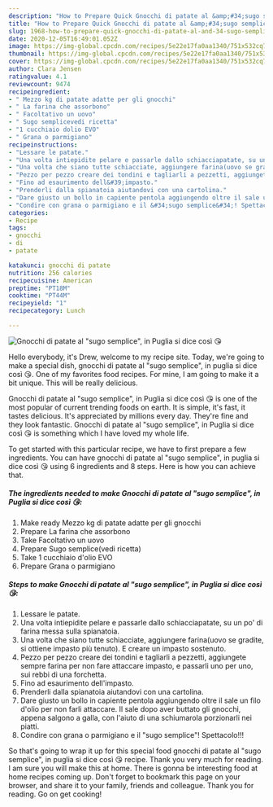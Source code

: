 ```yaml
---
description: "How to Prepare Quick Gnocchi di patate al &amp;#34;sugo semplice&amp;#34;, in Puglia si dice così 😘"
title: "How to Prepare Quick Gnocchi di patate al &amp;#34;sugo semplice&amp;#34;, in Puglia si dice così 😘"
slug: 1968-how-to-prepare-quick-gnocchi-di-patate-al-and-34-sugo-semplice-and-34-in-puglia-si-dice-cosi
date: 2020-12-05T16:49:01.052Z
image: https://img-global.cpcdn.com/recipes/5e22e17fa0aa1340/751x532cq70/gnocchi-di-patate-al-sugo-semplice-in-puglia-si-dice-cosi-😘-recipe-main-photo.jpg
thumbnail: https://img-global.cpcdn.com/recipes/5e22e17fa0aa1340/751x532cq70/gnocchi-di-patate-al-sugo-semplice-in-puglia-si-dice-cosi-😘-recipe-main-photo.jpg
cover: https://img-global.cpcdn.com/recipes/5e22e17fa0aa1340/751x532cq70/gnocchi-di-patate-al-sugo-semplice-in-puglia-si-dice-cosi-😘-recipe-main-photo.jpg
author: Clara Jensen
ratingvalue: 4.1
reviewcount: 9474
recipeingredient:
- " Mezzo kg di patate adatte per gli gnocchi"
- " La farina che assorbono"
- " Facoltativo un uovo"
- " Sugo semplicevedi ricetta"
- "1 cucchiaio dolio EVO"
- " Grana o parmigiano"
recipeinstructions:
- "Lessare le patate."
- "Una volta intiepidite pelare e passarle dallo schiacciapatate, su un po&#39; di farina messa sulla spianatoia."
- "Una volta che siano tutte schiacciate, aggiungere farina(uovo se gradite, si ottiene impasto più tenuto). E creare un impasto sostenuto."
- "Pezzo per pezzo creare dei tondini e tagliarli a pezzetti, aggiungete sempre farina per non fare attaccare impasto, e passarli uno per uno, sui rebbi di una forchetta."
- "Fino ad esaurimento dell&#39;impasto."
- "Prenderli dalla spianatoia aiutandovi con una cartolina."
- "Dare giusto un bollo in capiente pentola aggiungendo oltre il sale un filo d&#39;olio per non farli attaccare. Il sale dopo aver buttato gli gnocchi, appena salgono a galla, con l&#39;aiuto di una schiumarola porzionarli nei piatti."
- "Condire con grana o parmigiano e il &#34;sugo semplice&#34;! Spettacolo!!!"
categories:
- Recipe
tags:
- gnocchi
- di
- patate

katakunci: gnocchi di patate 
nutrition: 256 calories
recipecuisine: American
preptime: "PT18M"
cooktime: "PT44M"
recipeyield: "1"
recipecategory: Lunch

---
```



![Gnocchi di patate al &#34;sugo semplice&#34;, in Puglia si dice così 😘](https://img-global.cpcdn.com/recipes/5e22e17fa0aa1340/751x532cq70/gnocchi-di-patate-al-sugo-semplice-in-puglia-si-dice-cosi-😘-recipe-main-photo.jpg)

Hello everybody, it's Drew, welcome to my recipe site. Today, we're going to make a special dish, gnocchi di patate al &#34;sugo semplice&#34;, in puglia si dice così 😘. One of my favorites food recipes. For mine, I am going to make it a bit unique. This will be really delicious.

Gnocchi di patate al &#34;sugo semplice&#34;, in Puglia si dice così 😘 is one of the most popular of current trending foods on earth. It is simple, it's fast, it tastes delicious. It's appreciated by millions every day. They're fine and they look fantastic. Gnocchi di patate al &#34;sugo semplice&#34;, in Puglia si dice così 😘 is something which I have loved my whole life.




To get started with this particular recipe, we have to first prepare a few ingredients. You can have gnocchi di patate al &#34;sugo semplice&#34;, in puglia si dice così 😘 using 6 ingredients and 8 steps. Here is how you can achieve that.

<!--inarticleads1-->

##### The ingredients needed to make Gnocchi di patate al &#34;sugo semplice&#34;, in Puglia si dice così 😘:

1. Make ready  Mezzo kg di patate adatte per gli gnocchi
1. Prepare  La farina che assorbono
1. Take  Facoltativo un uovo
1. Prepare  Sugo semplice(vedi ricetta)
1. Take 1 cucchiaio d&#39;olio EVO
1. Prepare  Grana o parmigiano




<!--inarticleads2-->

##### Steps to make Gnocchi di patate al &#34;sugo semplice&#34;, in Puglia si dice così 😘:

1. Lessare le patate.
1. Una volta intiepidite pelare e passarle dallo schiacciapatate, su un po&#39; di farina messa sulla spianatoia.
1. Una volta che siano tutte schiacciate, aggiungere farina(uovo se gradite, si ottiene impasto più tenuto). E creare un impasto sostenuto.
1. Pezzo per pezzo creare dei tondini e tagliarli a pezzetti, aggiungete sempre farina per non fare attaccare impasto, e passarli uno per uno, sui rebbi di una forchetta.
1. Fino ad esaurimento dell&#39;impasto.
1. Prenderli dalla spianatoia aiutandovi con una cartolina.
1. Dare giusto un bollo in capiente pentola aggiungendo oltre il sale un filo d&#39;olio per non farli attaccare. Il sale dopo aver buttato gli gnocchi, appena salgono a galla, con l&#39;aiuto di una schiumarola porzionarli nei piatti.
1. Condire con grana o parmigiano e il &#34;sugo semplice&#34;! Spettacolo!!!




So that's going to wrap it up for this special food gnocchi di patate al &#34;sugo semplice&#34;, in puglia si dice così 😘 recipe. Thank you very much for reading. I am sure you will make this at home. There is gonna be interesting food at home recipes coming up. Don't forget to bookmark this page on your browser, and share it to your family, friends and colleague. Thank you for reading. Go on get cooking!
